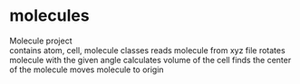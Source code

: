 # molecules
Molecule project  
contains atom, cell, molecule classes
reads molecule from xyz file
rotates molecule with the given angle
calculates volume of the cell
finds the center of the molecule
 moves molecule to origin
